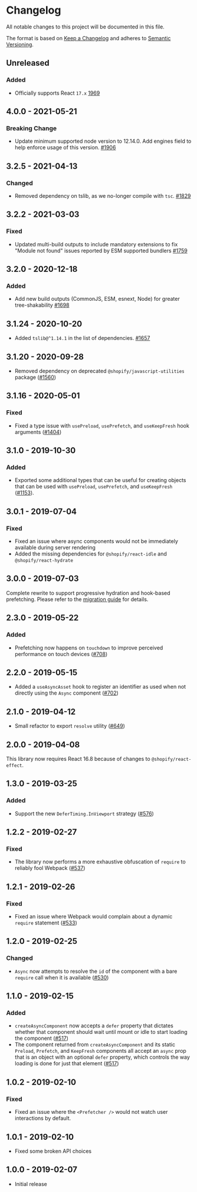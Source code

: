 # Changelog

All notable changes to this project will be documented in this file.

The format is based on [Keep a Changelog](http://keepachangelog.com/en/1.0.0/)
and adheres to [Semantic Versioning](http://semver.org/spec/v2.0.0.html).

## Unreleased

### Added

- Officially supports React `17.x` [1969](https://github.com/Shopify/quilt/pull/1969/files)

## 4.0.0 - 2021-05-21

### Breaking Change

- Update minimum supported node version to 12.14.0. Add engines field to help enforce usage of this version. [#1906](https://github.com/Shopify/quilt/pull/1906)

## 3.2.5 - 2021-04-13

### Changed

- Removed dependency on tslib, as we no-longer compile with `tsc`. [#1829](https://github.com/Shopify/quilt/pull/1829)

## 3.2.2 - 2021-03-03

### Fixed

- Updated multi-build outputs to include mandatory extensions to fix "Module not found" issues reported by ESM supported bundlers [#1759](https://github.com/Shopify/quilt/pull/1759)

## 3.2.0 - 2020-12-18

### Added

- Add new build outputs (CommonJS, ESM, esnext, Node) for greater tree-shakability [#1698](https://github.com/Shopify/quilt/pull/1698)

## 3.1.24 - 2020-10-20

- Added `tslib@^1.14.1` in the list of dependencies. [#1657](https://github.com/Shopify/quilt/pull/1657)

## 3.1.20 - 2020-09-28

- Removed dependency on deprecated `@shopify/javascript-utilities` package ([#1560](https://github.com/Shopify/quilt/pull/1560))

## 3.1.16 - 2020-05-01

### Fixed

- Fixed a type issue with `usePreload`, `usePrefetch`, and `useKeepFresh` hook arguments ([#1404](https://github.com/Shopify/quilt/pull/1404))

## 3.1.0 - 2019-10-30

### Added

- Exported some additional types that can be useful for creating objects that can be used with `usePreload`, `usePrefetch`, and `useKeepFresh` ([#1153](https://github.com/Shopify/quilt/pull/1153)).

## 3.0.1 - 2019-07-04

### Fixed

- Fixed an issue where async components would not be immediately available during server rendering
- Added the missing dependencies for `@shopify/react-idle` and `@shopify/react-hydrate`

## 3.0.0 - 2019-07-03

Complete rewrite to support progressive hydration and hook-based prefetching. Please refer to the [migration guide](./documentation/migrations.md) for details.

## 2.3.0 - 2019-05-22

### Added

- Prefetching now happens on `touchdown` to improve perceived performance on touch devices ([#708](https://github.com/Shopify/quilt/pull/708))

## 2.2.0 - 2019-05-15

- Added a `useAsyncAsset` hook to register an identifier as used when not directly using the `Async` component ([#702](https://github.com/Shopify/quilt/pull/702))

## 2.1.0 - 2019-04-12

- Small refactor to export `resolve` utility ([#649](https://github.com/Shopify/quilt/pull/649))

## 2.0.0 - 2019-04-08

This library now requires React 16.8 because of changes to `@shopify/react-effect`.

## 1.3.0 - 2019-03-25

### Added

- Support the new `DeferTiming.InViewport` strategy ([#576](https://github.com/Shopify/quilt/pull/576))

## 1.2.2 - 2019-02-27

### Fixed

- The library now performs a more exhaustive obfuscation of `require` to reliably fool Webpack ([#537](https://github.com/Shopify/quilt/pull/537))

## 1.2.1 - 2019-02-26

### Fixed

- Fixed an issue where Webpack would complain about a dynamic `require` statement ([#533](https://github.com/Shopify/quilt/pull/533))

## 1.2.0 - 2019-02-25

### Changed

- `Async` now attempts to resolve the `id` of the component with a bare `require` call when it is available ([#530](https://github.com/Shopify/quilt/pull/530))

## 1.1.0 - 2019-02-15

### Added

- `createAsyncComponent` now accepts a `defer` property that dictates whether that component should wait until mount or idle to start loading the component ([#517](https://github.com/Shopify/quilt/pull/517))
- The component returned from `createAsyncComponent` and its static `Preload`, `Prefetch`, and `KeepFresh` components all accept an `async` prop that is an object with an optional `defer` property, which controls the way loading is done for just that element ([#517](https://github.com/Shopify/quilt/pull/517))

## 1.0.2 - 2019-02-10

### Fixed

- Fixed an issue where the `<Prefetcher />` would not watch user interactions by default.

## 1.0.1 - 2019-02-10

- Fixed some broken API choices

## 1.0.0 - 2019-02-07

- Initial release
